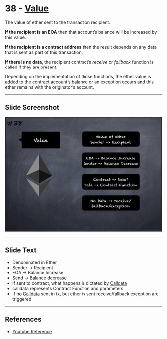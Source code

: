 # 38 - [Value](Value.md)

The value of ether sent to the transaction recipient. 

**If the recipient is an EOA** then that account’s balance will be increased by this value. 

**If the recipient is a contract address** then the result depends on any data that is sent as part of this transaction. 

**If there is no data**, the recipient contract’s _receive_ or _fallback_ function is called if they are present. 

Depending on the implementation of those functions, the ether value is added to the contract account’s balance or an exception occurs and this ether remains with the originator’s account.

___
## Slide Screenshot
![038.jpg](../../images/1.%20Ethereum%20101/038.jpg)
___
## Slide Text
- Denominated in Ether
- Sender -> Recipient
- EOA -> Balance Increase
- Send -> Balance decrease
- if sent to contract, what happens is dictated by [Calldata](Calldata.md)
- calldata represents Contract Function and parameters
- If no [Calldata](Calldata.md) sent in tx, but ether is sent receive/fallback exception are triggered
___
## References
- [Youtube Reference](https://youtu.be/zIeBfuXxuWs?t=1255)
